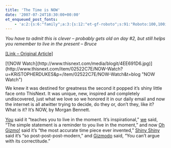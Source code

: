 ```yaml
---
title: 'The Time is NOW'
date: '2007-07-24T18:30:00+00:00'
et_enqueued_post_fonts:
    - 'a:2:{s:6:"family";a:3:{s:12:"et-gf-roboto";s:91:"Roboto:100,100italic,300,300italic,regular,italic,500,500italic,700,700italic,900,900italic";s:22:"et-gf-roboto-condensed";s:59:"Roboto+Condensed:300,300italic,regular,italic,700,700italic";s:17:"et-gf-roboto-slab";s:51:"Roboto+Slab:100,200,300,regular,500,600,700,800,900";}s:6:"subset";a:7:{i:0;s:9:"latin-ext";i:1;s:5:"greek";i:2;s:9:"greek-ext";i:3;s:10:"vietnamese";i:4;s:8:"cyrillic";i:5;s:5:"latin";i:6;s:12:"cyrillic-ext";}}'
---
```


*You have to admit this is clever – probably gets old on day #2, but still helps you remember to live in the present – Bruce*

[\[Link – Original Article\]](http://blog.thisnext.com/blog/the-time-is-now.html)

<div><div style="float: left; margin-bottom: 10px; margin-right: 10px">[![NOW Watch](http://www.thisnext.com/media/blogit/4EE691D6.jpg)](http://www.thisnext.com/item/02522C7E/NOW-Watch?u=KRiSTOPHERDUKES&p=/item/02522C7E/NOW-Watch&t=blog "NOW Watch")</div></div>We knew it was destined for greatness the second it popped it’s shiny little face onto ThisNext. It was unique, new, inspired and completely undiscovered, just what we love so we honored it in our daily email and now the internet is all atwitter trying to decide, do they or, don’t they, like it? What is it? It’s NOW, by Morgan Bennett.

[You](http://www.thisnext.com/item/02522C7E/NOW-Watch) said it “teaches you to live in the moment. It’s inspirational,” [we](http://www.thisnext.com/item/02522C7E/EEBEB465/NOW-Watch) said, “The simple statement is a reminder to you live in the moment,” and now [Oh Gizmo!](http://www.ohgizmo.com/2007/07/16/the-now-watch-the-most-accurate-time-piece-ever-invented/) said it’s “the most accurate time piece ever invented,” [Shiny Shiny](http://www.shinyshiny.tv/2007/07/whats_the_time.html) said it’s “so post-post-post-modern,” and [Gizmodo](http://gizmodo.com/gadgets/the-time-is-nigh/now-watch-is-always-right-278824.php) said, “You can’t argue with its correctitude.”